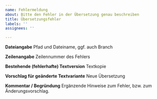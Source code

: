 ```yaml
---
name: Fehlermeldung
about: Bitte den Fehler in der Übersetzung genau beschreiben
title: Übersetzungsfehler
labels: ''
assignees: ''

---
```


**Dateiangabe**
Pfad und Dateiname, ggf. auch Branch

**Zeilenangabe**
Zeilennummer des Fehlers

**Bestehende (fehlerhafte) Textversion**
Textkopie

**Vorschlag für geänderte Textvariante**
Neue Übersetzung

**Kommentar / Begründung**
Ergänzende Hinweise zum Fehler, bzw. zum Änderungsvorschlag.
